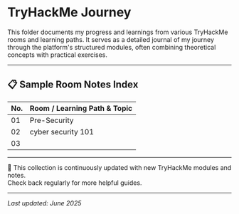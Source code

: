 # TryHackMe Journey

This folder documents my progress and learnings from various TryHackMe rooms and learning paths. It serves as a detailed journal of my journey through the platform's structured modules, often combining theoretical concepts with practical exercises.

---

## 📋 Sample Room Notes Index

| No. | Room / Learning Path & Topic                               |
|-----|------------------------------------------------------------|
| 01  | Pre-Security                                               |
| 02  | cyber security 101                                         |
| 03  |                                                            |

---

📝 This collection is continuously updated with new TryHackMe modules and notes.   
Check back regularly for more helpful guides.

---

_Last updated: June 2025_